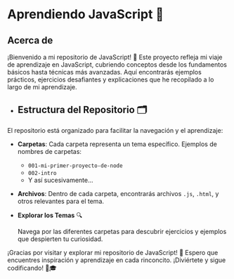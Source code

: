 # Aprendiendo JavaScript 🚀

## Acerca de

¡Bienvenido a mi repositorio de JavaScript! 🎉 Este proyecto refleja mi viaje de aprendizaje en JavaScript, cubriendo conceptos desde los fundamentos básicos hasta técnicas más avanzadas. Aquí encontrarás ejemplos prácticos, ejercicios desafiantes y explicaciones que he recopilado a lo largo de mi aprendizaje.

- ## Estructura del Repositorio 🗂️

El repositorio está organizado para facilitar la navegación y el aprendizaje:

- **Carpetas**: Cada carpeta representa un tema específico. Ejemplos de nombres de carpetas:
  - `001-mi-primer-proyecto-de-node`
  - `002-intro`
  - Y así sucesivamente...

- **Archivos**: Dentro de cada carpeta, encontrarás archivos `.js`, `.html`, y otros relevantes para el tema.

- **Explorar los Temas** 🔍

   Navega por las diferentes carpetas para descubrir ejercicios y ejemplos que despierten tu curiosidad.

¡Gracias por visitar y explorar mi repositorio de JavaScript! 🌟 Espero que encuentres inspiración y aprendizaje en cada rinconcito. ¡Diviértete y sigue codificando! 🚀🎓
